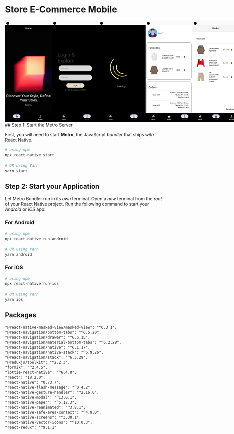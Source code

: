# Store E-Commerce Mobile

<div style="display:flex">
<img src="./assets/applicationimg/1.png" alt="drawing" width="150"/>
<img src="./assets/applicationimg/2.png" alt="drawing" width="150"/>
<img src="./assets/applicationimg/3.png" alt="drawing" width="150"/>
<img src="./assets/applicationimg/4.png" alt="drawing" width="150"/>
<img src="./assets/applicationimg/5.png" alt="drawing" width="150"/>
<img src="./assets/applicationimg/6.png" alt="drawing" width="150"/>
<img src="./assets/applicationimg/7.png" alt="drawing" width="150"/>
</div>
## Step 1: Start the Metro Server

First, you will need to start **Metro**, the JavaScript _bundler_ that ships _with_ React Native.

```bash
# using npm
npx react-native start

# OR using Yarn
yarn start
```

## Step 2: Start your Application

Let Metro Bundler run in its _own_ terminal. Open a _new_ terminal from the _root_ of your React Native project. Run the following command to start your _Android_ or _iOS_ app:

### For Android

```bash
# using npm
npx react-native run-android

# OR using Yarn
yarn android
```

### For iOS

```bash
# using npm
npx react-native run-ios

# OR using Yarn
yarn ios
```

## Packages

    "@react-native-masked-view/masked-view": "^0.3.1",
    "@react-navigation/bottom-tabs": "^6.5.20",
    "@react-navigation/drawer": "^6.6.15",
    "@react-navigation/material-bottom-tabs": "^6.2.28",
    "@react-navigation/native": "^6.1.17",
    "@react-navigation/native-stack": "^6.9.26",
    "@react-navigation/stack": "^6.3.29",
    "@reduxjs/toolkit": "^2.2.3",
    "formik": "^2.4.5",
    "lottie-react-native": "^6.4.0",
    "react": "18.2.0",
    "react-native": "0.73.7",
    "react-native-flash-message": "^0.4.2",
    "react-native-gesture-handler": "^2.16.0",
    "react-native-modal": "^13.0.1",
    "react-native-paper": "^5.12.3",
    "react-native-reanimated": "^3.8.1",
    "react-native-safe-area-context": "^4.9.0",
    "react-native-screens": "^3.30.1",
    "react-native-vector-icons": "^10.0.3",
    "react-redux": "^9.1.1"
